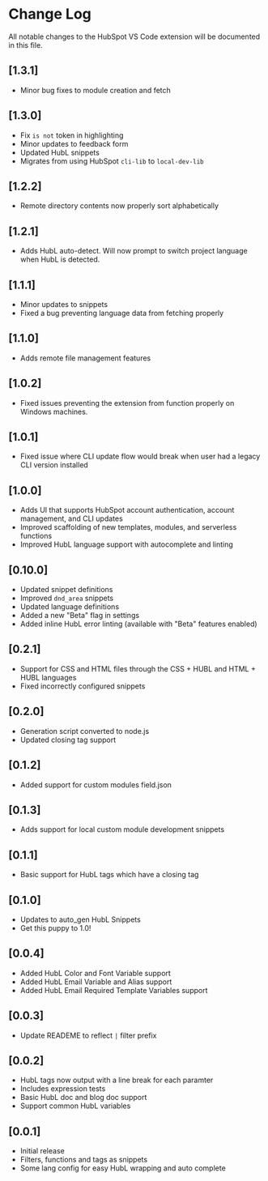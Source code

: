 # Change Log

All notable changes to the HubSpot VS Code extension will be documented in this file.

## [1.3.1]
- Minor bug fixes to module creation and fetch

## [1.3.0]
- Fix `is not` token in highlighting
- Minor updates to feedback form
- Updated HubL snippets
- Migrates from using HubSpot `cli-lib` to `local-dev-lib`

## [1.2.2]
- Remote directory contents now properly sort alphabetically

## [1.2.1]
- Adds HubL auto-detect. Will now prompt to switch project language when HubL is detected.

## [1.1.1]

- Minor updates to snippets
- Fixed a bug preventing language data from fetching properly

## [1.1.0]

- Adds remote file management features

## [1.0.2]

- Fixed issues preventing the extension from function properly on Windows machines.

## [1.0.1]

- Fixed issue where CLI update flow would break when user had a legacy CLI version installed

## [1.0.0]

- Adds UI that supports HubSpot account authentication, account management, and CLI updates
- Improved scaffolding of new templates, modules, and serverless functions
- Improved HubL language support with autocomplete and linting

## [0.10.0]

- Updated snippet definitions
- Improved `dnd_area` snippets
- Updated language definitions
- Added a new "Beta" flag in settings
- Added inline HubL error linting (available with "Beta" features enabled)

## [0.2.1]

- Support for CSS and HTML files through the CSS + HUBL and HTML + HUBL languages
- Fixed incorrectly configured snippets

## [0.2.0]

- Generation script converted to node.js
- Updated closing tag support

## [0.1.2]

- Added support for custom modules field.json

## [0.1.3]

- Adds support for local custom module development snippets

## [0.1.1]

- Basic support for HubL tags which have a closing tag

## [0.1.0]

- Updates to auto_gen HubL Snippets
- Get this puppy to 1.0!

## [0.0.4]

- Added HubL Color and Font Variable support
- Added HubL Email Variable and Alias support
- Added HubL Email Required Template Variables support

## [0.0.3]

- Update READEME to reflect `|` filter prefix

## [0.0.2]

- HubL tags now output with a line break for each paramter
- Includes expression tests
- Basic HubL doc and blog doc support
- Support common HubL variables

## [0.0.1]

- Initial release
- Filters, functions and tags as snippets
- Some lang config for easy HubL wrapping and auto complete
